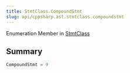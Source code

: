```yaml
---
title: StmtClass.CompoundStmt
slug: api/cppsharp.ast.stmtclass.compoundstmt
---
```

Enumeration Member in [StmtClass](/api/cppsharp/ast/stmtclass)

## Summary



```csharp
CompoundStmt = 9
```

